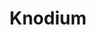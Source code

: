 ---
title: Knodium
data: Student engagement metrics
application: Support students likely to drop out
---